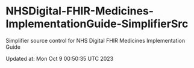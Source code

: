 # NHSDigital-FHIR-Medicines-ImplementationGuide-SimplifierSrc  
Simplifier source control for NHS Digital FHIR Medicines Implementation Guide  


Updated at: Mon Oct  9 00:50:35 UTC 2023
